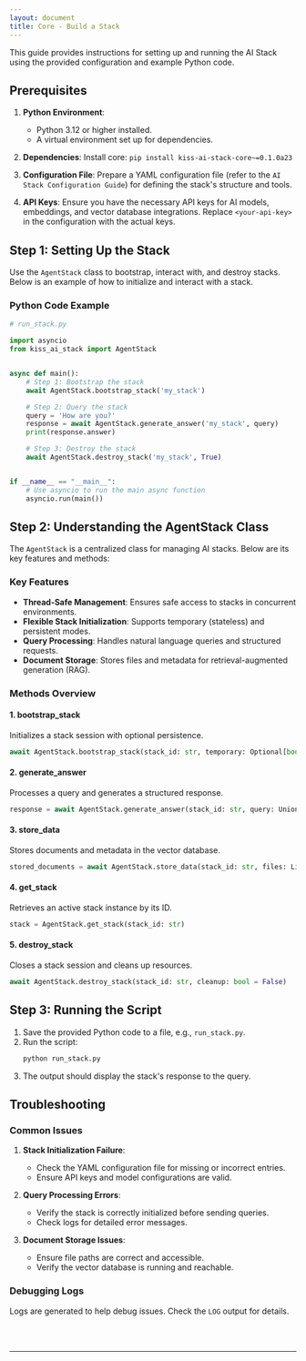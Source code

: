 ```yaml
---
layout: document
title: Core - Build a Stack
---
```


This guide provides instructions for setting up and running the AI Stack using the provided configuration and example Python code.



## Prerequisites

1. **Python Environment**:
   - Python 3.12 or higher installed.
   - A virtual environment set up for dependencies.

2. **Dependencies**:
   Install core: `pip install kiss-ai-stack-core~=0.1.0a23`

3. **Configuration File**:
   Prepare a YAML configuration file (refer to the `AI Stack Configuration Guide`) for defining the stack's structure and tools.

4. **API Keys**:
   Ensure you have the necessary API keys for AI models, embeddings, and vector database integrations. Replace `<your-api-key>` in the configuration with the actual keys.


## Step 1: Setting Up the Stack

Use the `AgentStack` class to bootstrap, interact with, and destroy stacks. Below is an example of how to initialize and interact with a stack.



### Python Code Example

```python
# run_stack.py

import asyncio
from kiss_ai_stack import AgentStack


async def main():
    # Step 1: Bootstrap the stack
    await AgentStack.bootstrap_stack('my_stack')

    # Step 2: Query the stack
    query = 'How are you?'
    response = await AgentStack.generate_answer('my_stack', query)
    print(response.answer)

    # Step 3: Destroy the stack
    await AgentStack.destroy_stack('my_stack', True)


if __name__ == "__main__":
    # Use asyncio to run the main async function
    asyncio.run(main())
```



## Step 2: Understanding the **AgentStack** Class

The `AgentStack` is a centralized class for managing AI stacks. Below are its key features and methods:


### Key Features

- **Thread-Safe Management**: Ensures safe access to stacks in concurrent environments.
- **Flexible Stack Initialization**: Supports temporary (stateless) and persistent modes.
- **Query Processing**: Handles natural language queries and structured requests.
- **Document Storage**: Stores files and metadata for retrieval-augmented generation (RAG).



### Methods Overview

#### 1. bootstrap_stack
Initializes a stack session with optional persistence.
```python
await AgentStack.bootstrap_stack(stack_id: str, temporary: Optional[bool] = True)
```

#### 2. generate_answer
Processes a query and generates a structured response.
```python
response = await AgentStack.generate_answer(stack_id: str, query: Union[str, Dict, List])
```

#### 3. store_data
Stores documents and metadata in the vector database.
```python
stored_documents = await AgentStack.store_data(stack_id: str, files: List[str], metadata: Optional[Dict[str, Any]] = None)
```

#### 4. get_stack
Retrieves an active stack instance by its ID.
```python
stack = AgentStack.get_stack(stack_id: str)
```

#### 5. destroy_stack
Closes a stack session and cleans up resources.
```python
await AgentStack.destroy_stack(stack_id: str, cleanup: bool = False)
```



## Step 3: Running the Script

1. Save the provided Python code to a file, e.g., `run_stack.py`.
2. Run the script:
   ```bash
   python run_stack.py
   ```
3. The output should display the stack's response to the query.



## Troubleshooting

### Common Issues

1. **Stack Initialization Failure**:
   - Check the YAML configuration file for missing or incorrect entries.
   - Ensure API keys and model configurations are valid.

2. **Query Processing Errors**:
   - Verify the stack is correctly initialized before sending queries.
   - Check logs for detailed error messages.

3. **Document Storage Issues**:
   - Ensure file paths are correct and accessible.
   - Verify the vector database is running and reachable.


### Debugging Logs
Logs are generated to help debug issues. Check the `LOG` output for details.

<br><br>

___
